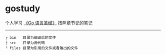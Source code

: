 # gostudy

个人学习 [《Go 语言圣经》](https://books.studygolang.com/gopl-zh/) 按照章节记的笔记

---

```
┌ bin   目录为编译后的文件  
├ src   目录为源代码  
└ files 目录为引用的文件或者输出的文件  
```
